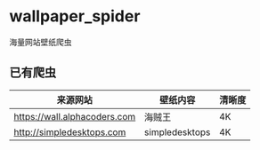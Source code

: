 # wallpaper_spider
海量网站壁纸爬虫
##  已有爬虫
|来源网站|壁纸内容|清晰度|
|--------|--------|------|
|https://wall.alphacoders.com|海贼王|4K|
|http://simpledesktops.com|simpledesktops|4K|

